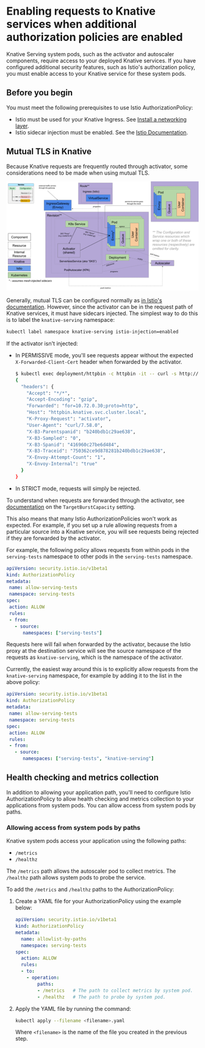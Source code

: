 # Enabling requests to Knative services when additional authorization policies are enabled

Knative Serving system pods, such as the activator and autoscaler components, require access to your deployed Knative services.
If you have configured additional security features, such as Istio's authorization policy, you must enable access to your Knative service for these system pods.

## Before you begin

You must meet the following prerequisites to use Istio AuthorizationPolicy:

- Istio must be used for your Knative Ingress.
See [Install a networking layer](../../admin/install/install-serving-with-yaml/#install-a-networking-layer).
- Istio sidecar injection must be enabled.
See the [Istio Documentation](https://istio.io/latest/docs/setup/additional-setup/sidecar-injection/).

## Mutual TLS in Knative

Because Knative requests are frequently routed through activator, some considerations need to be made when using mutual TLS.

![Knative request flow](./images/architecture.png)

Generally, mutual TLS can be configured normally as [in Istio's documentation](https://istio.io/latest/docs/tasks/security/authentication/mtls-migration/). However, since the activator can be in the request path of Knative services, it must have sidecars injected. The simplest way to do this is to label the `knative-serving` namespace:

```bash
kubectl label namespace knative-serving istio-injection=enabled
```

If the activator isn't injected:

- In PERMISSIVE mode, you'll see requests appear without the expected `X-Forwarded-Client-Cert` header when forwarded by the activator.

    ```bash
    $ kubectl exec deployment/httpbin -c httpbin -it -- curl -s http://httpbin.knative.svc.cluster.local/headers
    {
      "headers": {
        "Accept": "*/*",
        "Accept-Encoding": "gzip",
        "Forwarded": "for=10.72.0.30;proto=http",
        "Host": "httpbin.knative.svc.cluster.local",
        "K-Proxy-Request": "activator",
        "User-Agent": "curl/7.58.0",
        "X-B3-Parentspanid": "b240bdb1c29ae638",
        "X-B3-Sampled": "0",
        "X-B3-Spanid": "416960c27be6d484",
        "X-B3-Traceid": "750362ce9d878281b240bdb1c29ae638",
        "X-Envoy-Attempt-Count": "1",
        "X-Envoy-Internal": "true"
      }
    }
    ```

- In STRICT mode, requests will simply be rejected.

To understand when requests are forwarded through the activator, see [documentation](../load-balancing/target-burst-capacity/) on the `TargetBurstCapacity` setting.

This also means that many Istio AuthorizationPolicies won't work as expected. For example, if you set up a rule allowing requests from a particular source into a Knative service, you will see requests being rejected if they are forwarded by the activator.

For example, the following policy allows requests from within pods in the `serving-tests` namespace to other pods in the `serving-tests` namespace.

```yaml
apiVersion: security.istio.io/v1beta1
kind: AuthorizationPolicy
metadata:
 name: allow-serving-tests
 namespace: serving-tests
spec:
 action: ALLOW
 rules:
 - from:
   - source:
      namespaces: ["serving-tests"]
```

Requests here will fail when forwarded by the activator, because the Istio proxy at the destination service will see the source namespace of the requests as `knative-serving`, which is the namespace of the activator.

Currently, the easiest way around this is to explicitly allow requests from the `knative-serving` namespace, for example by adding it to the list in the above policy:

```yaml
apiVersion: security.istio.io/v1beta1
kind: AuthorizationPolicy
metadata:
 name: allow-serving-tests
 namespace: serving-tests
spec:
 action: ALLOW
 rules:
 - from:
   - source:
      namespaces: ["serving-tests", "knative-serving"]
```

## Health checking and metrics collection

In addition to allowing your application path, you'll need to configure Istio AuthorizationPolicy to allow health checking and metrics collection to your applications from system pods. You can allow access from system pods by paths.

### Allowing access from system pods by paths

Knative system pods access your application using the following paths:

- `/metrics`
- `/healthz`

The `/metrics` path allows the autoscaler pod to collect metrics.
The `/healthz` path allows system pods to probe the service.

To add the `/metrics` and `/healthz` paths to the AuthorizationPolicy:

1. Create a YAML file for your AuthorizationPolicy using the example below:

    ```yaml
    apiVersion: security.istio.io/v1beta1
    kind: AuthorizationPolicy
    metadata:
      name: allowlist-by-paths
      namespace: serving-tests
    spec:
      action: ALLOW
      rules:
      - to:
        - operation:
            paths:
            - /metrics   # The path to collect metrics by system pod.
            - /healthz   # The path to probe by system pod.
    ```

1. Apply the YAML file by running the command:

    ```bash
    kubectl apply --filename <filename>.yaml
    ```
    Where `<filename>` is the name of the file you created in the previous step.
